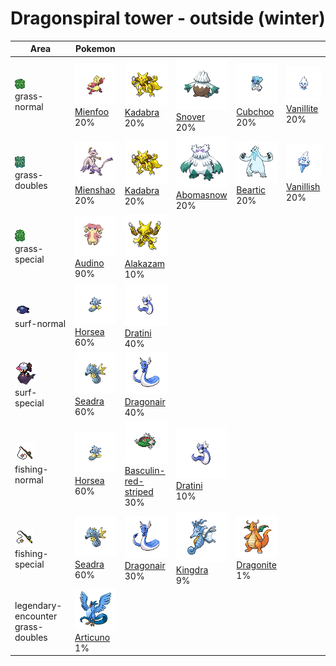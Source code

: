 # Dragonspiral tower - outside (winter)

| Area                                                                             | Pokemon                                                                                        | &nbsp;                                                                                                                 | &nbsp;                                                                                           | &nbsp;                                                                                          | &nbsp;                                                                                           |
| -------------------------------------------------------------------------------- | ---------------------------------------------------------------------------------------------- | ---------------------------------------------------------------------------------------------------------------------- | ------------------------------------------------------------------------------------------------ | ----------------------------------------------------------------------------------------------- | ------------------------------------------------------------------------------------------------ |
| ![grass-normal](../../img/items/grass-normal.png)<br/>grass-normal<br/>          | ![mienfoo](../../img/pokemon/619.png) <br/>[Mienfoo](/blaze-black-wiki/pokemon/619) <br/>20%   | ![kadabra](../../img/pokemon/064.png) <br/>[Kadabra](/blaze-black-wiki/pokemon/064) <br/>20%                           | ![snover](../../img/pokemon/459.png) <br/>[Snover](/blaze-black-wiki/pokemon/459) <br/>20%       | ![cubchoo](../../img/pokemon/613.png) <br/>[Cubchoo](/blaze-black-wiki/pokemon/613) <br/>20%    | ![vanillite](../../img/pokemon/582.png) <br/>[Vanillite](/blaze-black-wiki/pokemon/582) <br/>20% |
| ![grass-doubles](../../img/items/grass-doubles.png)<br/>grass-doubles<br/>       | ![mienshao](../../img/pokemon/620.png) <br/>[Mienshao](/blaze-black-wiki/pokemon/620) <br/>20% | ![kadabra](../../img/pokemon/064.png) <br/>[Kadabra](/blaze-black-wiki/pokemon/064) <br/>20%                           | ![abomasnow](../../img/pokemon/460.png) <br/>[Abomasnow](/blaze-black-wiki/pokemon/460) <br/>20% | ![beartic](../../img/pokemon/614.png) <br/>[Beartic](/blaze-black-wiki/pokemon/614) <br/>20%    | ![vanillish](../../img/pokemon/583.png) <br/>[Vanillish](/blaze-black-wiki/pokemon/583) <br/>20% |
| ![grass-special](../../img/items/grass-special.png)<br/>grass-special<br/>       | ![audino](../../img/pokemon/531.png) <br/>[Audino](/blaze-black-wiki/pokemon/531) <br/>90%     | ![alakazam](../../img/pokemon/065.png) <br/>[Alakazam](/blaze-black-wiki/pokemon/065) <br/>10%                         |
| ![surf-normal](../../img/items/surf-normal.png)<br/>surf-normal<br/>             | ![horsea](../../img/pokemon/116.png) <br/>[Horsea](/blaze-black-wiki/pokemon/116) <br/>60%     | ![dratini](../../img/pokemon/147.png) <br/>[Dratini](/blaze-black-wiki/pokemon/147) <br/>40%                           |
| ![surf-special](../../img/items/surf-special.png)<br/>surf-special<br/>          | ![seadra](../../img/pokemon/117.png) <br/>[Seadra](/blaze-black-wiki/pokemon/117) <br/>60%     | ![dragonair](../../img/pokemon/148.png) <br/>[Dragonair](/blaze-black-wiki/pokemon/148) <br/>40%                       |
| ![fishing-normal](../../img/items/fishing-normal.png)<br/>fishing-normal<br/>    | ![horsea](../../img/pokemon/116.png) <br/>[Horsea](/blaze-black-wiki/pokemon/116) <br/>60%     | ![basculin-red-striped](../../img/pokemon/550.png) <br/>[Basculin-red-striped](/blaze-black-wiki/pokemon/550) <br/>30% | ![dratini](../../img/pokemon/147.png) <br/>[Dratini](/blaze-black-wiki/pokemon/147) <br/>10%     |
| ![fishing-special](../../img/items/fishing-special.png)<br/>fishing-special<br/> | ![seadra](../../img/pokemon/117.png) <br/>[Seadra](/blaze-black-wiki/pokemon/117) <br/>60%     | ![dragonair](../../img/pokemon/148.png) <br/>[Dragonair](/blaze-black-wiki/pokemon/148) <br/>30%                       | ![kingdra](../../img/pokemon/230.png) <br/>[Kingdra](/blaze-black-wiki/pokemon/230) <br/>9%      | ![dragonite](../../img/pokemon/149.png) <br/>[Dragonite](/blaze-black-wiki/pokemon/149) <br/>1% |
| legendary-encounter grass-doubles<br/>                                           | ![articuno](../../img/pokemon/144.png) <br/>[Articuno](/blaze-black-wiki/pokemon/144) <br/>1%  |